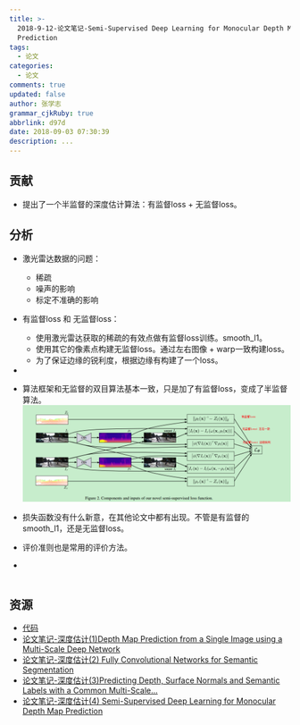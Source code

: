 ```yaml
---
title: >-
  2018-9-12-论文笔记-Semi-Supervised Deep Learning for Monocular Depth Map
  Prediction
tags:
  - 论文
categories:
  - 论文
comments: true
updated: false
author: 张学志
grammar_cjkRuby: true
abbrlink: d97d
date: 2018-09-03 07:30:39
description: ...
---
```


## 贡献
* 提出了一个半监督的深度估计算法：有监督loss + 无监督loss。

## 分析
* 激光雷达数据的问题：
	* 稀疏
	* 噪声的影响
	* 标定不准确的影响
* 有监督loss 和 无监督loss：
	* 使用激光雷达获取的稀疏的有效点做有监督loss训练。smooth_l1。
	* 使用其它的像素点构建无监督loss。通过左右图像 + warp一致构建loss。
	* 为了保证边缘的锐利度，根据边缘有构建了一个loss。
* 

* 算法框架和无监督的双目算法基本一致，只是加了有监督loss，变成了半监督算法。
![算法框架](https://www.github.com/xuezhisd/xuezhisd.github.io.img/raw/dev/imgs/1536709268593.png)
* 损失函数没有什么新意，在其他论文中都有出现。不管是有监督的smooth_l1，还是无监督loss。
* 评价准则也是常用的评价方法。
* ~~~除了半监督，没啥新奇的地方。~~~



## 资源
* [代码](https://github.com/Yevkuzn/semodepth)
* [论文笔记-深度估计(1)Depth Map Prediction from a Single Image using a Multi-Scale Deep Network](https://blog.csdn.net/Kevin_cc98/article/details/78935252)
* [论文笔记-深度估计(2) Fully Convolutional Networks for Semantic Segmentation](https://blog.csdn.net/Kevin_cc98/article/details/78935650)
* [论文笔记-深度估计(3)Predicting Depth, Surface Normals and Semantic Labels with a Common Multi-Scale...](https://blog.csdn.net/Kevin_cc98/article/details/78935659)
* [论文笔记-深度估计(4) Semi-Supervised Deep Learning for Monocular Depth Map Prediction](https://blog.csdn.net/Kevin_cc98/article/details/78937773)
